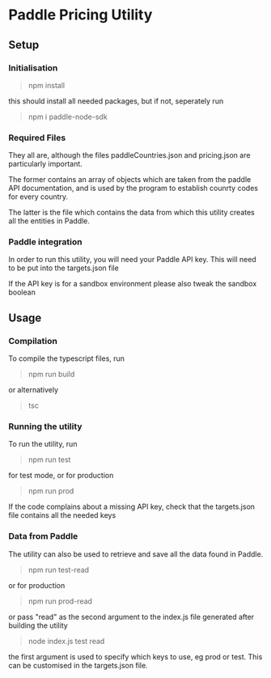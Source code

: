 # Paddle Pricing Utility

## Setup

### Initialisation

> npm install

this should install all needed packages, but if not, seperately run

> npm i paddle-node-sdk

### Required Files

They all are, although the files paddleCountries.json and pricing.json are particularly important.

The former contains an array of objects which are taken from the paddle API documentation, and is used by the program to establish counrty codes for every country.

The latter is the file which contains the data from which this utility creates all the entities in Paddle.


### Paddle integration

In order to run this utility, you will need your Paddle API key.
This will need to be put into the targets.json file

If the API key is for a sandbox environment please also tweak the sandbox boolean

## Usage

### Compilation

To compile the typescript files, run

> npm run build

or alternatively

> tsc

### Running the utility

To run the utility, run

> npm run test

for test mode, or for production

> npm run prod

If the code complains about a missing API key, check that the targets.json file contains all the needed keys

### Data from Paddle

The utility can also be used to retrieve and save all the data found in Paddle.

> npm run test-read

or for production

> npm run prod-read

or pass "read" as the second argument to the index.js file generated after building the utility

> node index.js test read

the first argument is used to specify which keys to use, eg prod or test.
This can be customised in the targets.json file.
